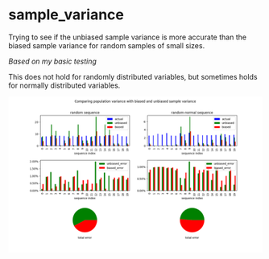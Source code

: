 # sample_variance

Trying to see if the unbiased sample variance is more accurate than the biased sample variance for random samples of small sizes. 

*Based on my basic testing*

This does not hold for randomly distributed variables, but sometimes holds for normally distributed variables.

![](./Figure_1.png)
